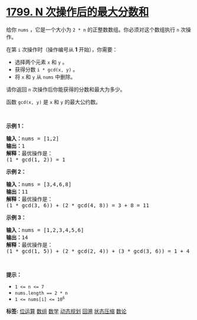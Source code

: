 # [1799. N 次操作后的最大分数和](https://leetcode.cn/problems/maximize-score-after-n-operations)
<p>给你 <code>nums</code> ，它是一个大小为 <code>2 * n</code> 的正整数数组。你必须对这个数组执行 <code>n</code> 次操作。</p>

<p>在第 <code>i</code> 次操作时（操作编号从 <strong>1</strong> 开始），你需要：</p>

<ul>
	<li>选择两个元素 <code>x</code> 和 <code>y</code> 。</li>
	<li>获得分数 <code>i * gcd(x, y)</code> 。</li>
	<li>将 <code>x</code> 和 <code>y</code> 从 <code>nums</code> 中删除。</li>
</ul>

<p>请你返回 <code>n</code> 次操作后你能获得的分数和最大为多少。</p>

<p>函数 <code>gcd(x, y)</code> 是 <code>x</code> 和 <code>y</code> 的最大公约数。</p>

<p> </p>

<p><strong>示例 1：</strong></p>

<pre><b>输入：</b>nums = [1,2]
<b>输出：</b>1
<b>解释：</b>最优操作是：
(1 * gcd(1, 2)) = 1
</pre>

<p><strong>示例 2：</strong></p>

<pre><b>输入：</b>nums = [3,4,6,8]
<b>输出：</b>11
<b>解释：</b>最优操作是：
(1 * gcd(3, 6)) + (2 * gcd(4, 8)) = 3 + 8 = 11
</pre>

<p><strong>示例 3：</strong></p>

<pre><b>输入：</b>nums = [1,2,3,4,5,6]
<b>输出：</b>14
<b>解释：</b>最优操作是：
(1 * gcd(1, 5)) + (2 * gcd(2, 4)) + (3 * gcd(3, 6)) = 1 + 4 + 9 = 14
</pre>

<p> </p>

<p><strong>提示：</strong></p>

<ul>
	<li><code>1 &lt;= n &lt;= 7</code></li>
	<li><code>nums.length == 2 * n</code></li>
	<li><code>1 &lt;= nums[i] &lt;= 10<sup>6</sup></code></li>
</ul>

**标签:**  [位运算](https://leetcode.cn/tag/bit-manipulation) [数组](https://leetcode.cn/tag/array) [数学](https://leetcode.cn/tag/math) [动态规划](https://leetcode.cn/tag/dynamic-programming) [回溯](https://leetcode.cn/tag/backtracking) [状态压缩](https://leetcode.cn/tag/bitmask) [数论](https://leetcode.cn/tag/number-theory) 